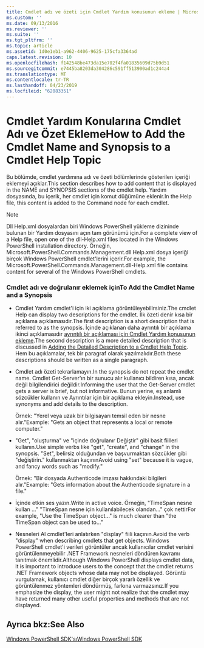 ```yaml
---
title: Cmdlet adı ve özeti için Cmdlet Yardım konusunun ekleme | Microsoft Docs
ms.custom: ''
ms.date: 09/13/2016
ms.reviewer: ''
ms.suite: ''
ms.tgt_pltfrm: ''
ms.topic: article
ms.assetid: 1d0e1eb1-a962-4406-9625-175cfa3364ad
caps.latest.revision: 10
ms.openlocfilehash: f142548be473da15e702f4fa01835609d75b9d51
ms.sourcegitcommit: e7445ba8203da304286c591ff513900ad1c244a4
ms.translationtype: MT
ms.contentlocale: tr-TR
ms.lasthandoff: 04/23/2019
ms.locfileid: "62083351"
---
```

# <a name="how-to-add-the-cmdlet-name-and-synopsis-to-a-cmdlet-help-topic"></a><span data-ttu-id="0f09e-102">Cmdlet Yardım Konularına Cmdlet Adı ve Özet Ekleme</span><span class="sxs-lookup"><span data-stu-id="0f09e-102">How to Add the Cmdlet Name and Synopsis to a Cmdlet Help Topic</span></span>

<span data-ttu-id="0f09e-103">Bu bölümde, cmdlet yardımına adı ve özeti bölümlerinde gösterilen içeriği eklemeyi açıklar.</span><span class="sxs-lookup"><span data-stu-id="0f09e-103">This section describes how to add content that is displayed in the NAME and SYNOPSIS sections of the cmdlet help.</span></span> <span data-ttu-id="0f09e-104">Yardım dosyasında, bu içerik, her cmdlet için komut düğümüne eklenir.</span><span class="sxs-lookup"><span data-stu-id="0f09e-104">In the Help file, this content is added to the Command node for each cmdlet.</span></span>

> [!NOTE]
> <span data-ttu-id="0f09e-105">Dll Help.xml dosyalardan biri Windows PowerShell yükleme dizininde bulunan bir Yardım dosyasını açın tam görünümü için.</span><span class="sxs-lookup"><span data-stu-id="0f09e-105">For a complete view of a Help file, open one of the dll-Help.xml files located in the Windows PowerShell installation directory.</span></span> <span data-ttu-id="0f09e-106">Örneğin, Microsoft.PowerShell.Commands.Management.dll Help.xml dosya içeriği birçok Windows PowerShell cmdlet'lerini içerir.</span><span class="sxs-lookup"><span data-stu-id="0f09e-106">For example, the Microsoft.PowerShell.Commands.Management.dll-Help.xml file contains content for several of the Windows PowerShell cmdlets.</span></span>

### <a name="to-add-the-cmdlet-name-and-a-synopsis"></a><span data-ttu-id="0f09e-107">Cmdlet adı ve doğrulanır eklemek için</span><span class="sxs-lookup"><span data-stu-id="0f09e-107">To Add the Cmdlet Name and a Synopsis</span></span>

- <span data-ttu-id="0f09e-108">Cmdlet Yardım cmdlet'i için iki açıklama görüntüleyebilirsiniz.</span><span class="sxs-lookup"><span data-stu-id="0f09e-108">The cmdlet Help can display two descriptions for the cmdlet.</span></span> <span data-ttu-id="0f09e-109">İlk özeti denir kısa bir açıklama açıklamasıdır.</span><span class="sxs-lookup"><span data-stu-id="0f09e-109">The first description is a short description that is referred to as the synopsis.</span></span> <span data-ttu-id="0f09e-110">İçinde açıklanan daha ayrıntılı bir açıklama ikinci açıklamasıdır [ayrıntılı bir açıklaması için Cmdlet Yardım konusunun ekleme](./how-to-add-a-cmdlet-description.md).</span><span class="sxs-lookup"><span data-stu-id="0f09e-110">The second description is a more detailed description that is discussed in [Adding the Detailed Description to a Cmdlet Help Topic](./how-to-add-a-cmdlet-description.md).</span></span> <span data-ttu-id="0f09e-111">Hem bu açıklamalar, tek bir paragraf olarak yazılmalıdır.</span><span class="sxs-lookup"><span data-stu-id="0f09e-111">Both these descriptions should be written as a single paragraph.</span></span>

- <span data-ttu-id="0f09e-112">Cmdlet adı özeti tekrarlamayın.</span><span class="sxs-lookup"><span data-stu-id="0f09e-112">In the synopsis do not repeat the cmdlet name.</span></span> <span data-ttu-id="0f09e-113">Cmdlet Get-Server'ın bir sunucu alır kullanıcı bildiren kısa, ancak değil bilgilendirici değildir.</span><span class="sxs-lookup"><span data-stu-id="0f09e-113">Informing the user that the Get-Server cmdlet gets a server is brief, but not informative.</span></span> <span data-ttu-id="0f09e-114">Bunun yerine, eş anlamlı sözcükler kullanın ve Ayrıntılar için bir açıklama ekleyin.</span><span class="sxs-lookup"><span data-stu-id="0f09e-114">Instead, use synonyms and add details to the description.</span></span>

  <span data-ttu-id="0f09e-115">Örnek: "Yerel veya uzak bir bilgisayarı temsil eden bir nesne alır."</span><span class="sxs-lookup"><span data-stu-id="0f09e-115">Example: "Gets an object that represents a local or remote computer."</span></span>

- <span data-ttu-id="0f09e-116">"Get", "oluşturma" ve "içinde doğrulanır Değiştir" gibi basit fiilleri kullanın.</span><span class="sxs-lookup"><span data-stu-id="0f09e-116">Use simple verbs like "get", "create", and "change" in the synopsis.</span></span> <span data-ttu-id="0f09e-117">"Set", belirsiz olduğundan ve başvurmaktan sözcükler gibi "değiştirin." kullanmaktan kaçının</span><span class="sxs-lookup"><span data-stu-id="0f09e-117">Avoid using "set" because it is vague, and fancy words such as "modify."</span></span>

  <span data-ttu-id="0f09e-118">Örnek: "Bir dosyada Authenticode imzası hakkındaki bilgileri alır."</span><span class="sxs-lookup"><span data-stu-id="0f09e-118">Example: "Gets information about the Authenticode signature in a file."</span></span>

- <span data-ttu-id="0f09e-119">İçinde etkin ses yazın.</span><span class="sxs-lookup"><span data-stu-id="0f09e-119">Write in active voice.</span></span> <span data-ttu-id="0f09e-120">Örneğin, "TimeSpan nesne kullan …" "TimeSpan nesne için kullanılabilecek olandan..." çok nettir</span><span class="sxs-lookup"><span data-stu-id="0f09e-120">For example, "Use the TimeSpan object..." is much clearer than "the TimeSpan object can be used to..."</span></span>

- <span data-ttu-id="0f09e-121">Nesneleri Al cmdlet'leri anlatırken "display" fiili kaçının.</span><span class="sxs-lookup"><span data-stu-id="0f09e-121">Avoid the verb "display" when describing cmdlets that get objects.</span></span> <span data-ttu-id="0f09e-122">Windows PowerShell cmdlet'i verileri görüntüler ancak kullanıcılar cmdlet verisini görüntülenmeyebilir .NET Framework nesneleri döndüren kavramı tanıtmak önemlidir.</span><span class="sxs-lookup"><span data-stu-id="0f09e-122">Although Windows PowerShell displays cmdlet data, it is important to introduce users to the concept that the cmdlet returns .NET Framework objects whose data may not be displayed.</span></span> <span data-ttu-id="0f09e-123">Görüntü vurgulamak, kullanıcı cmdlet diğer birçok yararlı özellik ve görüntülenmez yöntemleri döndürmüş, farkına varmazsınız.</span><span class="sxs-lookup"><span data-stu-id="0f09e-123">If you emphasize the display, the user might not realize that the cmdlet may have returned many other useful properties and methods that are not displayed.</span></span>

## <a name="see-also"></a><span data-ttu-id="0f09e-124">Ayrıca bkz:</span><span class="sxs-lookup"><span data-stu-id="0f09e-124">See Also</span></span>

 [<span data-ttu-id="0f09e-125">Windows PowerShell SDK'sı</span><span class="sxs-lookup"><span data-stu-id="0f09e-125">Windows PowerShell SDK</span></span>](../windows-powershell-reference.md)